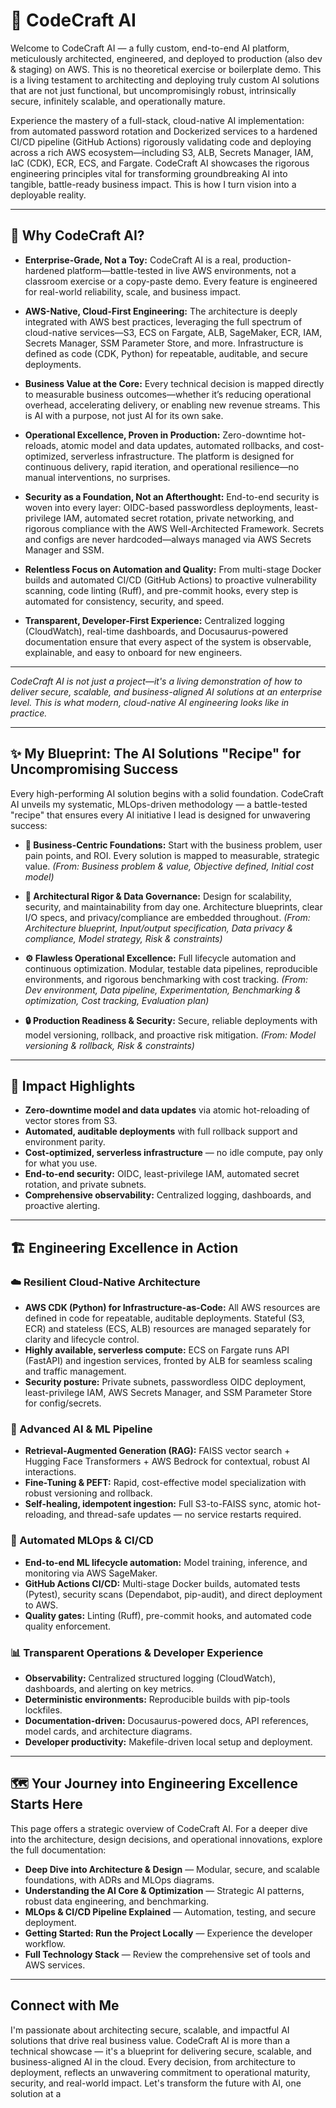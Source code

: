# 🤖 CodeCraft AI

Welcome to CodeCraft AI — a fully custom, end-to-end AI platform, meticulously architected, engineered, and deployed to production (also dev & staging) on AWS. This is no theoretical exercise or boilerplate demo. This is a living testament to architecting and deploying truly custom AI solutions that are not just functional, but uncompromisingly robust, intrinsically secure, infinitely scalable, and operationally mature.

Experience the mastery of a full-stack, cloud-native AI implementation: from automated password rotation and Dockerized services to a hardened CI/CD pipeline (GitHub Actions) rigorously validating code and deploying across a rich AWS ecosystem—including S3, ALB, Secrets Manager, IAM, IaC (CDK), ECR, ECS, and Fargate. CodeCraft AI showcases the rigorous engineering principles vital for transforming groundbreaking AI into tangible, battle-ready business impact. This is how I turn vision into a deployable reality.

---

## 🚀 Why CodeCraft AI?

- **Enterprise-Grade, Not a Toy:**
  CodeCraft AI is a real, production-hardened platform—battle-tested in live AWS environments, not a classroom exercise or a copy-paste demo. Every feature is engineered for real-world reliability, scale, and business impact.

- **AWS-Native, Cloud-First Engineering:**
  The architecture is deeply integrated with AWS best practices, leveraging the full spectrum of cloud-native services—S3, ECS on Fargate, ALB, SageMaker, ECR, IAM, Secrets Manager, SSM Parameter Store, and more. Infrastructure is defined as code (CDK, Python) for repeatable, auditable, and secure deployments.

- **Business Value at the Core:**
  Every technical decision is mapped directly to measurable business outcomes—whether it’s reducing operational overhead, accelerating delivery, or enabling new revenue streams. This is AI with a purpose, not just AI for its own sake.

- **Operational Excellence, Proven in Production:**
  Zero-downtime hot-reloads, atomic model and data updates, automated rollbacks, and cost-optimized, serverless infrastructure. The platform is designed for continuous delivery, rapid iteration, and operational resilience—no manual interventions, no surprises.

- **Security as a Foundation, Not an Afterthought:**
  End-to-end security is woven into every layer: OIDC-based passwordless deployments, least-privilege IAM, automated secret rotation, private networking, and rigorous compliance with the AWS Well-Architected Framework. Secrets and configs are never hardcoded—always managed via AWS Secrets Manager and SSM.

- **Relentless Focus on Automation and Quality:**
  From multi-stage Docker builds and automated CI/CD (GitHub Actions) to proactive vulnerability scanning, code linting (Ruff), and pre-commit hooks, every step is automated for consistency, security, and speed.

- **Transparent, Developer-First Experience:**
  Centralized logging (CloudWatch), real-time dashboards, and Docusaurus-powered documentation ensure that every aspect of the system is observable, explainable, and easy to onboard for new engineers.

---

*CodeCraft AI is not just a project—it's a living demonstration of how to deliver secure, scalable, and business-aligned AI solutions at an enterprise level. This is what modern, cloud-native AI engineering looks like in practice.*

---

## ✨ My Blueprint: The AI Solutions "Recipe" for Uncompromising Success

Every high-performing AI solution begins with a solid foundation. CodeCraft AI unveils my systematic, MLOps-driven methodology — a battle-tested "recipe" that ensures every AI initiative I lead is designed for unwavering success:

- **🎯 Business-Centric Foundations:**
  Start with the business problem, user pain points, and ROI. Every solution is mapped to measurable, strategic value.
  _(From: Business problem & value, Objective defined, Initial cost model)_

- **📐 Architectural Rigor & Data Governance:**
  Design for scalability, security, and maintainability from day one. Architecture blueprints, clear I/O specs, and privacy/compliance are embedded throughout.
  _(From: Architecture blueprint, Input/output specification, Data privacy & compliance, Model strategy, Risk & constraints)_

- **⚙️ Flawless Operational Excellence:**
  Full lifecycle automation and continuous optimization. Modular, testable data pipelines, reproducible environments, and rigorous benchmarking with cost tracking.
  _(From: Dev environment, Data pipeline, Experimentation, Benchmarking & optimization, Cost tracking, Evaluation plan)_

- **🔒 Production Readiness & Security:**
  Secure, reliable deployments with model versioning, rollback, and proactive risk mitigation.
  _(From: Model versioning & rollback, Risk & constraints)_

---

## 🌟 Impact Highlights

- **Zero-downtime model and data updates** via atomic hot-reloading of vector stores from S3.
- **Automated, auditable deployments** with full rollback support and environment parity.
- **Cost-optimized, serverless infrastructure** — no idle compute, pay only for what you use.
- **End-to-end security:** OIDC, least-privilege IAM, automated secret rotation, and private subnets.
- **Comprehensive observability:** Centralized logging, dashboards, and proactive alerting.

---

## 🏗️ Engineering Excellence in Action

### ☁️ Resilient Cloud-Native Architecture

- **AWS CDK (Python) for Infrastructure-as-Code:**
  All AWS resources are defined in code for repeatable, auditable deployments. Stateful (S3, ECR) and stateless (ECS, ALB) resources are managed separately for clarity and lifecycle control.
- **Highly available, serverless compute:**
  ECS on Fargate runs API (FastAPI) and ingestion services, fronted by ALB for seamless scaling and traffic management.
- **Security posture:**
  Private subnets, passwordless OIDC deployment, least-privilege IAM, AWS Secrets Manager, and SSM Parameter Store for config/secrets.

### 🧠 Advanced AI & ML Pipeline

- **Retrieval-Augmented Generation (RAG):**
  FAISS vector search + Hugging Face Transformers + AWS Bedrock for contextual, robust AI interactions.
- **Fine-Tuning & PEFT:**
  Rapid, cost-effective model specialization with robust versioning and rollback.
- **Self-healing, idempotent ingestion:**
  Full S3-to-FAISS sync, atomic hot-reloading, and thread-safe updates — no service restarts required.

### 🚀 Automated MLOps & CI/CD

- **End-to-end ML lifecycle automation:**
  Model training, inference, and monitoring via AWS SageMaker.
- **GitHub Actions CI/CD:**
  Multi-stage Docker builds, automated tests (Pytest), security scans (Dependabot, pip-audit), and direct deployment to AWS.
- **Quality gates:**
  Linting (Ruff), pre-commit hooks, and automated code quality enforcement.

### 📊 Transparent Operations & Developer Experience

- **Observability:**
  Centralized structured logging (CloudWatch), dashboards, and alerting on key metrics.
- **Deterministic environments:**
  Reproducible builds with pip-tools lockfiles.
- **Documentation-driven:**
  Docusaurus-powered docs, API references, model cards, and architecture diagrams.
- **Developer productivity:**
  Makefile-driven local setup and deployment.

---

## 🗺️ Your Journey into Engineering Excellence Starts Here

This page offers a strategic overview of CodeCraft AI. For a deeper dive into the architecture, design decisions, and operational innovations, explore the full documentation:

- **Deep Dive into Architecture & Design** — Modular, secure, and scalable foundations, with ADRs and MLOps diagrams.
- **Understanding the AI Core & Optimization** — Strategic AI patterns, robust data engineering, and benchmarking.
- **MLOps & CI/CD Pipeline Explained** — Automation, testing, and secure deployment.
- **Getting Started: Run the Project Locally** — Experience the developer workflow.
- **Full Technology Stack** — Review the comprehensive set of tools and AWS services.

---

## Connect with Me

I'm passionate about architecting secure, scalable, and impactful AI solutions that drive real business value.
CodeCraft AI is more than a technical showcase — it's a blueprint for delivering secure, scalable, and business-aligned AI in the cloud. Every decision, from architecture to deployment, reflects an unwavering commitment to operational maturity, security, and real-world impact. Let's transform the future with AI, one solution at a
